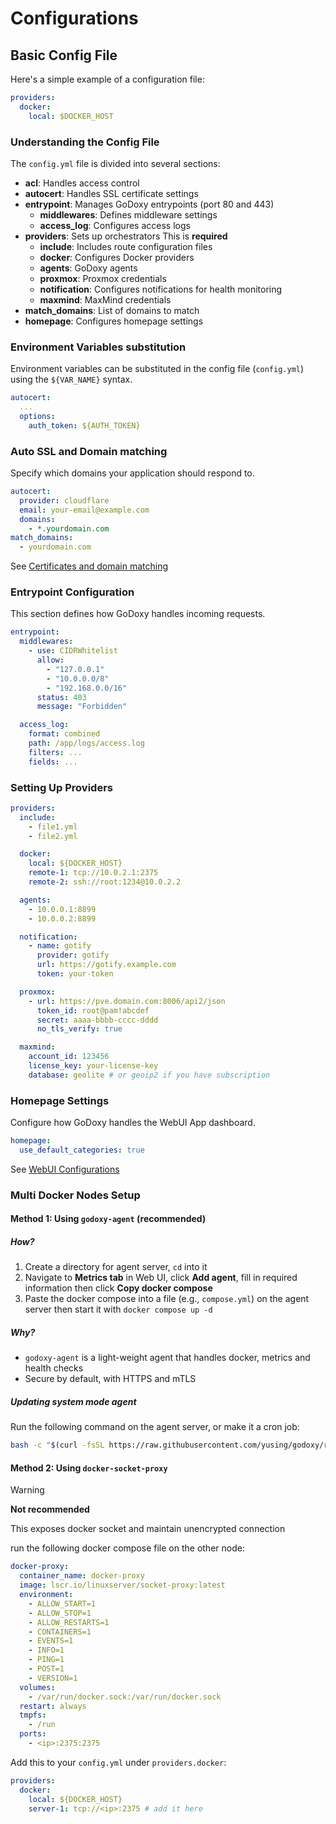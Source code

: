 # Configurations

## Basic Config File

Here's a simple example of a configuration file:

```yaml
providers:
  docker:
    local: $DOCKER_HOST
```

### Understanding the Config File

The `config.yml` file is divided into several sections:

- **acl**: Handles access control
- **autocert**: Handles SSL certificate settings
- **entrypoint**: Manages GoDoxy entrypoints (port 80 and 443)
  - **middlewares**: Defines middleware settings
  - **access_log**: Configures access logs
- **providers**: Sets up orchestrators This is **required**
  - **include**: Includes route configuration files
  - **docker**: Configures Docker providers
  - **agents**: GoDoxy agents
  - **proxmox**: Proxmox credentials
  - **notification**: Configures notifications for health monitoring
  - **maxmind**: MaxMind credentials
- **match_domains**: List of domains to match
- **homepage**: Configures homepage settings

### Environment Variables substitution

Environment variables can be substituted in the config file (`config.yml`) using the `${VAR_NAME}` syntax.

```yaml
autocert:
  ...
  options:
    auth_token: ${AUTH_TOKEN}
```

### Auto SSL and Domain matching

Specify which domains your application should respond to.

```yaml
autocert:
  provider: cloudflare
  email: your-email@example.com
  domains:
    - *.yourdomain.com
match_domains:
  - yourdomain.com
```

See [Certificates and domain matching](Certificates-and-domain-matching)

### Entrypoint Configuration

This section defines how GoDoxy handles incoming requests.

```yaml
entrypoint:
  middlewares:
    - use: CIDRWhitelist
      allow:
        - "127.0.0.1"
        - "10.0.0.0/8"
        - "192.168.0.0/16"
      status: 403
      message: "Forbidden"

  access_log:
    format: combined
    path: /app/logs/access.log
    filters: ...
    fields: ...
```

### Setting Up Providers

```yaml
providers:
  include:
    - file1.yml
    - file2.yml

  docker:
    local: ${DOCKER_HOST}
    remote-1: tcp://10.0.2.1:2375
    remote-2: ssh://root:1234@10.0.2.2

  agents:
    - 10.0.0.1:8899
    - 10.0.0.2:8899

  notification:
    - name: gotify
      provider: gotify
      url: https://gotify.example.com
      token: your-token

  proxmox:
    - url: https://pve.domain.com:8006/api2/json
      token_id: root@pam!abcdef
      secret: aaaa-bbbb-cccc-dddd
      no_tls_verify: true

  maxmind:
    account_id: 123456
    license_key: your-license-key
    database: geolite # or geoip2 if you have subscription
```

### Homepage Settings

Configure how GoDoxy handles the WebUI App dashboard.

```yaml
homepage:
  use_default_categories: true
```

See [WebUI Configurations](WebUI.md)

### Multi Docker Nodes Setup

#### Method 1: Using `godoxy-agent` (recommended)

##### How?

1. Create a directory for agent server, `cd` into it
2. Navigate to **Metrics tab** in Web UI, click **Add agent**, fill in required information then click **Copy docker compose**
3. Paste the docker compose into a file (e.g., `compose.yml`) on the agent server then start it with `docker compose up -d`

##### Why?

- `godoxy-agent` is a light-weight agent that handles docker, metrics and health checks
- Secure by default, with HTTPS and mTLS

##### Updating system mode agent

Run the following command on the agent server, or make it a cron job:

```bash
bash -c "$(curl -fsSL https://raw.githubusercontent.com/yusing/godoxy/refs/heads/main/scripts/install-agent.sh)" -- update
```

#### Method 2: Using `docker-socket-proxy`

> [!WARNING]
>
> **Not recommended**
>
> This exposes docker socket and maintain unencrypted connection

run the following docker compose file on the other node:

```yaml
docker-proxy:
  container_name: docker-proxy
  image: lscr.io/linuxserver/socket-proxy:latest
  environment:
    - ALLOW_START=1
    - ALLOW_STOP=1
    - ALLOW_RESTARTS=1
    - CONTAINERS=1
    - EVENTS=1
    - INFO=1
    - PING=1
    - POST=1
    - VERSION=1
  volumes:
    - /var/run/docker.sock:/var/run/docker.sock
  restart: always
  tmpfs:
    - /run
  ports:
    - <ip>:2375:2375
```

Add this to your `config.yml` under `providers.docker`:

```yaml
providers:
  docker:
    local: ${DOCKER_HOST}
    server-1: tcp://<ip>:2375 # add it here
```
